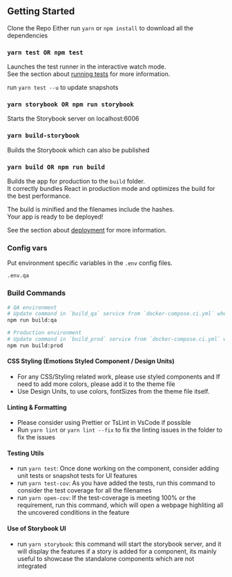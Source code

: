 ## Getting Started

Clone the Repo
Either run `yarn` or `npm install` to download all the dependencies

### `yarn test OR npm test`

Launches the test runner in the interactive watch mode.<br>
See the section about [running tests](https://facebook.github.io/create-react-app/docs/running-tests) for more information.

run `yarn test --u` to update snapshots

### `yarn storybook OR npm run storybook`

Starts the Storybook server on localhost:6006

### `yarn build-storybook`

Builds the Storybook which can also be published

### `yarn build OR npm run build`

Builds the app for production to the `build` folder.<br>
It correctly bundles React in production mode and optimizes the build for the best performance.

The build is minified and the filenames include the hashes.<br>
Your app is ready to be deployed!

See the section about [deployment](https://facebook.github.io/create-react-app/docs/deployment) for more information.
### Config vars

Put environment specific variables in the `.env` config files.

```
.env.qa
```

### Build Commands

```bash
# QA environment
# Update command in `build_qa` service from `docker-compose.ci.yml` when required
npm run build:qa

# Production environment
# Update command in `build_prod` service from `docker-compose.ci.yml` when required
npm run build:prod
```

#### CSS Styling (Emotions Styled Component / Design Units)

- For any CSS/Styling related work, please use styled components and If need to add more colors, please add it to the theme file
- Use Design Units, to use colors, fontSizes from the theme file itself.

#### Linting & Formatting

- Please consider using Prettier or TsLint in VsCode if possible
- Run `yarn lint` or `yarn lint --fix` to fix the linting issues in the folder to fix the issues

#### Testing Utils

- run `yarn test`: Once done working on the component, consider adding unit tests or snapshot tests for UI features
- run `yarn test-cov`: As you have added the tests, run this command to consider the test coverage for all the filenames
- run `yarn open-cov`: If the test-coverage is meeting 100% or the requirement, run this command, which will open a webpage highliting all the uncovered conditions in the feature

#### Use of Storybook UI

- run `yarn storybook`: this command will start the storybook server, and it will display the features if a story is added for a component, its mainly useful to showcase the standalone components which are not integrated

